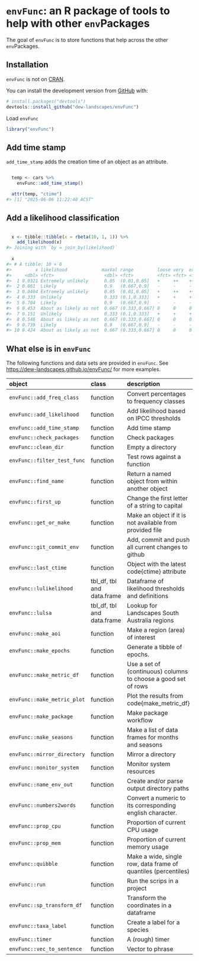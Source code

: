 
<!-- README.md is generated from README.Rmd. Please edit that file -->

# `envFunc`: an R package of tools to help with other `env`Packages

<!-- badges: start -->
<!-- badges: end -->

The goal of `envFunc` is to store functions that help across the other
`env`Packages.

## Installation

`envFunc` is not on [CRAN](https://CRAN.R-project.org).

You can install the development version from
[GitHub](https://github.com/) with:

``` r
# install.packages("devtools")
devtools::install_github("dew-landscapes/envFunc")
```

Load `envFunc`

``` r
library("envFunc")
```

## Add time stamp

`add_time_stamp` adds the creation time of an object as an attribute.

``` r

  temp <- cars %>%
    envFunc::add_time_stamp()

  attr(temp, "ctime")
#> [1] "2025-06-06 11:22:40 ACST"
```

## Add a likelihood classification

``` r

  x <- tibble::tibble(x = rbeta(10, 1, 1)) %>%
    add_likelihood(x)
#> Joining with `by = join_by(likelihood)`
  
  x
#> # A tibble: 10 × 8
#>         x likelihood             maxVal range         loose very  extreme exceptional
#>     <dbl> <fct>                   <dbl> <fct>         <fct> <fct> <fct>   <fct>      
#>  1 0.0321 Extremely unlikely      0.05  (0.01,0.05]   +     ++    +++     +++        
#>  2 0.861  Likely                  0.9   (0.667,0.9]   -     -     -       -          
#>  3 0.0404 Extremely unlikely      0.05  (0.01,0.05]   +     ++    +++     +++        
#>  4 0.333  Unlikely                0.333 (0.1,0.333]   +     +     +       +          
#>  5 0.704  Likely                  0.9   (0.667,0.9]   -     -     -       -          
#>  6 0.453  About as likely as not  0.667 (0.333,0.667] 0     0     0       0          
#>  7 0.151  Unlikely                0.333 (0.1,0.333]   +     +     +       +          
#>  8 0.548  About as likely as not  0.667 (0.333,0.667] 0     0     0       0          
#>  9 0.739  Likely                  0.9   (0.667,0.9]   -     -     -       -          
#> 10 0.424  About as likely as not  0.667 (0.333,0.667] 0     0     0       0
```

## What else is in `envFunc`

The following functions and data sets are provided in `envFunc`. See
<https://dew-landscapes.github.io/envFunc/> for more examples.

| object                      | class                      | description                                                    |
|:----------------------------|:---------------------------|:---------------------------------------------------------------|
| `envFunc::add_freq_class`   | function                   | Convert percentages to frequency classes                       |
| `envFunc::add_likelihood`   | function                   | Add likelihood based on IPCC thresholds                        |
| `envFunc::add_time_stamp`   | function                   | Add time stamp                                                 |
| `envFunc::check_packages`   | function                   | Check packages                                                 |
| `envFunc::clean_dir`        | function                   | Empty a directory                                              |
| `envFunc::filter_test_func` | function                   | Test rows against a function                                   |
| `envFunc::find_name`        | function                   | Return a named object from within another object               |
| `envFunc::first_up`         | function                   | Change the first letter of a string to capital                 |
| `envFunc::get_or_make`      | function                   | Make an object if it is not available from provided file       |
| `envFunc::git_commit_env`   | function                   | Add, commit and push all current changes to github             |
| `envFunc::last_ctime`       | function                   | Object with the latest code{ctime} attribute                   |
| `envFunc::lulikelihood`     | tbl_df, tbl and data.frame | Dataframe of likelihood thresholds and definitions             |
| `envFunc::lulsa`            | tbl_df, tbl and data.frame | Lookup for Landscapes South Australia regions                  |
| `envFunc::make_aoi`         | function                   | Make a region (area) of interest                               |
| `envFunc::make_epochs`      | function                   | Generate a tibble of epochs.                                   |
| `envFunc::make_metric_df`   | function                   | Use a set of (continuous) columns to choose a good set of rows |
| `envFunc::make_metric_plot` | function                   | Plot the results from code{make_metric_df}                     |
| `envFunc::make_package`     | function                   | Make package workflow                                          |
| `envFunc::make_seasons`     | function                   | Make a list of data frames for months and seasons              |
| `envFunc::mirror_directory` | function                   | Mirror a directory                                             |
| `envFunc::monitor_system`   | function                   | Monitor system resources                                       |
| `envFunc::name_env_out`     | function                   | Create and/or parse output directory paths                     |
| `envFunc::numbers2words`    | function                   | Convert a numeric to its corresponding english character.      |
| `envFunc::prop_cpu`         | function                   | Proportion of current CPU usage                                |
| `envFunc::prop_mem`         | function                   | Proportion of current memory usage                             |
| `envFunc::quibble`          | function                   | Make a wide, single row, data frame of quantiles (percentiles) |
| `envFunc::run`              | function                   | Run the scrips in a project                                    |
| `envFunc::sp_transform_df`  | function                   | Transform the coordinates in a dataframe                       |
| `envFunc::taxa_label`       | function                   | Create a label for a species                                   |
| `envFunc::timer`            | function                   | A (rough) timer                                                |
| `envFunc::vec_to_sentence`  | function                   | Vector to phrase                                               |
